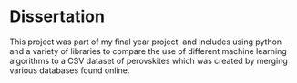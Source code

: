 # Dissertation
This project was part of my final year project, and includes using python and a variety of libraries to compare the use of different machine learning algorithms to a CSV dataset of perovskites which was created by merging various databases found online.
